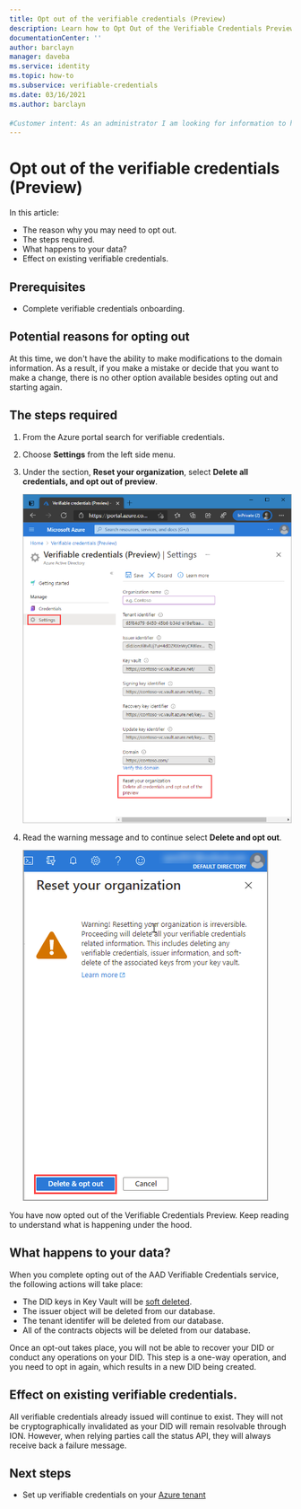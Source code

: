 ```yaml
---
title: Opt out of the verifiable credentials (Preview)
description: Learn how to Opt Out of the Verifiable Credentials Preview
documentationCenter: ''
author: barclayn
manager: daveba
ms.service: identity
ms.topic: how-to
ms.subservice: verifiable-credentials
ms.date: 03/16/2021
ms.author: barclayn

#Customer intent: As an administrator I am looking for information to help me disable 
---
```


# Opt out of the verifiable credentials (Preview)

In this article:

- The reason why you may need to opt out.
- The steps required.
- What happens to your data?
- Effect on existing verifiable credentials.

## Prerequisites

- Complete verifiable credentials onboarding.

## Potential reasons for opting out

At this time, we don't have the ability to make modifications to the domain information. As a result, if you make a mistake or decide that you want to make a change, there is no other option available besides opting out and starting again.

## The steps required

1. From the Azure portal search for verifiable credentials.
2. Choose **Settings** from the left side menu.
3. Under the section, **Reset your organization**, select **Delete all credentials, and opt out of preview**.

   ![settings reset org](media/how-to-optout/settings-reset.png)

4. Read the warning message and to continue select **Delete and opt out**.

   ![settings delete and opt out](media/how-to-optout/delete-and-optout.png)

You have now opted out of the Verifiable Credentials Preview. Keep reading to understand what is happening under the hood.

## What happens to your data?

When you complete opting out of the AAD Verifiable Credentials service, the following actions will take place:

- The DID keys in Key Vault will be [soft deleted](../../key-vault/general/soft-delete-overview.md).
- The issuer object will be deleted from our database.
- The tenant identifer will be deleted from our database. 
- All of the contracts objects will be deleted from our database.

Once an opt-out takes place, you will not be able to recover your DID or conduct any operations on your DID. This step is a one-way operation, and you need to opt in again, which results in a new DID being created.  

## Effect on existing verifiable credentials.

All verifiable credentials already issued will continue to exist. They will not be cryptographically invalidated as your DID will remain resolvable through ION.
However, when relying parties call the status API, they will always receive back a failure message.

## Next steps

- Set up verifiable credentials on your [Azure tenant](get-started-verifiable-credentials.md)